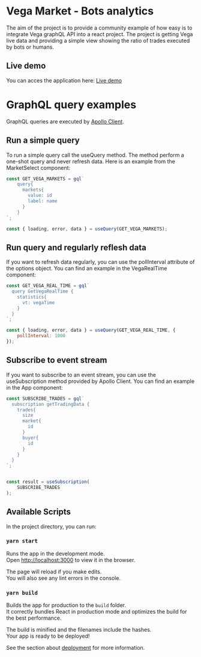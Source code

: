 # Vega Market - Bots analytics

The aim of the project is to provide a community example of how easy is to integrate Vega graphQL API into a react project.
The project is getting Vega live data and providing a simple view showing the ratio of trades executed by bots or humans.

## Live demo

You can acces the application here: [Live demo](https://square-scene-4524.on.fleek.co/)

# GraphQL query examples

GraphQL queries are executed by [Apollo Client](https://www.apollographql.com/).

## Run a simple query

To run a simple query call the useQuery method. The method perform a one-shot query and never refresh data.
Here is an example from the MarketSelect component:

```javascript
const GET_VEGA_MARKETS = gql`
    query{
      markets{
        value: id
        label: name
      }
    }
`;

const { loading, error, data } = useQuery(GET_VEGA_MARKETS);
```

## Run query and regularly reflesh data

If you want to refresh data regularly, you can use the pollInterval attribute of the options object.
You can find an example in the VegaRealTime component:

```javascript
const GET_VEGA_REAL_TIME = gql`
  query GetVegaRealTime {
    statistics{
      vt: vegaTime
    }
  }
`;

const { loading, error, data } = useQuery(GET_VEGA_REAL_TIME, {
    pollInterval: 1000
});
```

## Subscribe to event stream

If you want to subscribe to an event stream, you can use the useSubscription method provided by Apollo Client.
You can find an example in the App component:

```javascript
const SUBSCRIBE_TRADES = gql`
  subscription getTradingData {
    trades{
      size
      market{
        id
      }
      buyer{
        id
      }
    }
  }
`;


const result = useSubscription(
    SUBSCRIBE_TRADES
);
```

## Available Scripts

In the project directory, you can run:

### `yarn start`

Runs the app in the development mode.\
Open [http://localhost:3000](http://localhost:3000) to view it in the browser.

The page will reload if you make edits.\
You will also see any lint errors in the console.

### `yarn build`

Builds the app for production to the `build` folder.\
It correctly bundles React in production mode and optimizes the build for the best performance.

The build is minified and the filenames include the hashes.\
Your app is ready to be deployed!

See the section about [deployment](https://facebook.github.io/create-react-app/docs/deployment) for more information.
